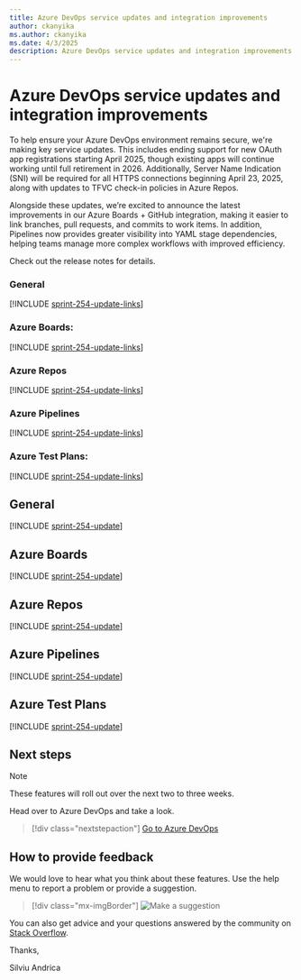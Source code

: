 ```yaml
---
title: Azure DevOps service updates and integration improvements
author: ckanyika
ms.author: ckanyika
ms.date: 4/3/2025
description: Azure DevOps service updates and integration improvements
---
```

# Azure DevOps service updates and integration improvements

To help ensure your Azure DevOps environment remains secure, we're making key service updates. This includes ending support for new OAuth app registrations starting April 2025, though existing apps will continue working until full retirement in 2026. Additionally, Server Name Indication (SNI) will be required for all HTTPS connections beginning April 23, 2025, along with updates to TFVC check-in policies in Azure Repos.

Alongside these updates, we’re excited to announce the latest improvements in our Azure Boards + GitHub integration, making it easier to link branches, pull requests, and commits to work items. In addition, Pipelines now provides greater visibility into YAML stage dependencies, helping teams manage more complex workflows with improved efficiency.

Check out the release notes for details.

### General

[!INCLUDE [sprint-254-update-links](includes/general/sprint-254-update-links.md)] 

### Azure Boards:

[!INCLUDE [sprint-254-update-links](includes/boards/sprint-254-update-links.md)]

### Azure Repos

[!INCLUDE [sprint-254-update-links](includes/repos/sprint-254-update-links.md)]

### Azure Pipelines

[!INCLUDE [sprint-254-update-links](includes/pipelines/sprint-254-update-links.md)]

### Azure Test Plans:

[!INCLUDE [sprint-254-update-links](includes/testplans/sprint-254-update-links.md)]

## General

[!INCLUDE [sprint-254-update](includes/general/sprint-254-update.md)]

## Azure Boards

[!INCLUDE [sprint-254-update](includes/boards/sprint-254-update.md)]

## Azure Repos

[!INCLUDE [sprint-254-update](includes/repos/sprint-254-update.md)]

## Azure Pipelines

[!INCLUDE [sprint-254-update](includes/pipelines/sprint-254-update.md)]

## Azure Test Plans

[!INCLUDE [sprint-254-update](includes/testplans/sprint-254-update.md)]

## Next steps

> [!NOTE]
> These features will roll out over the next two to three weeks.

Head over to Azure DevOps and take a look.

> [!div class="nextstepaction"] 
> [Go to Azure DevOps](https://go.microsoft.com/fwlink/?LinkId=307137&campaign=o~msft~docs~product-vsts~release-notes)

## How to provide feedback

We would love to hear what you think about these features. Use the help menu to report a problem or provide a suggestion.

> [!div class="mx-imgBorder"] 
> ![Make a suggestion](../media/make-a-suggestion.png)

You can also get advice and your questions answered by the community on [Stack Overflow](https://stackoverflow.com/questions/tagged/azure-devops).

Thanks,

Silviu Andrica
